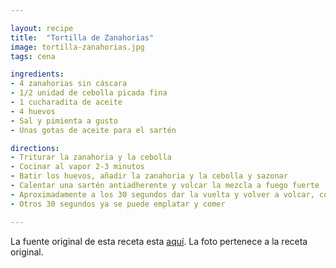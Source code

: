 ```yaml
---

layout: recipe
title:  "Tortilla de Zanahorias"
image: tortilla-zanahorias.jpg
tags: cena

ingredients:
- 4 zanahorias sin cáscara
- 1/2 unidad de cebolla picada fina
- 1 cucharadita de aceite
- 4 huevos
- Sal y pimienta a gusto
- Unas gotas de aceite para el sartén

directions:
- Triturar la zanahoria y la cebolla
- Cocinar al vapor 2-3 minutos
- Batir los huevos, añadir la zanahoria y la cebolla y sazonar
- Calentar una sartén antiadherente y volcar la mezcla a fuego fuerte
- Aproximadamente a los 30 segundos dar la vuelta y volver a volcar, como con la tortilla de patatas
- Otros 30 segundos ya se puede emplatar y comer 

---
```


La fuente original de esta receta esta [aquí](https://www.midiariodecocina.com/tortilla-de-zanahoria/). La foto pertenece a la receta original.
